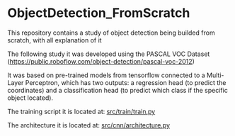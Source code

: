 # ObjectDetection_FromScratch
This repository contains a study of object detection being builded from scratch, with all explanation of it


The following study it was developed using the PASCAL VOC Dataset (https://public.roboflow.com/object-detection/pascal-voc-2012)

It was based on pre-trained models from tensorflow connected to a Multi-Layer Perceptron, which has two outputs: a regression head (to predict the coordinates) and a classification head (to predict which class if the specific object located).


The training script it is located at: [src/train/train.py](src/train/train.py)

The architecture it is located at: [src/cnn/architecture.py](src/cnn/architecture.py)
